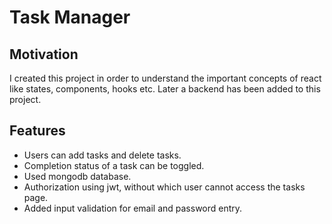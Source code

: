 # Task Manager
## Motivation
I created this project in order to understand the important concepts of react like states, components, hooks etc.
Later a backend has been added to this project.

## Features
- Users can add tasks and delete tasks.
- Completion status of a task can be toggled.
- Used mongodb database.
- Authorization using jwt, without which user cannot access the tasks page.
- Added input validation for email and password entry.
